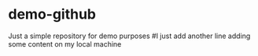 # demo-github
Just a simple repository for demo purposes
#I just add another line
adding some content on my local machine
